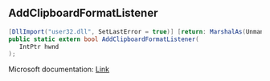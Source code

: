 ## AddClipboardFormatListener

```csharp
[DllImport("user32.dll", SetLastError = true)] [return: MarshalAs(UnmanagedType.Bool)]
public static extern bool AddClipboardFormatListener(
   IntPtr hwnd
);
```

Microsoft documentation: [Link](https://docs.microsoft.com/en-us/windows/win32/api/winuser/nf-winuser-addclipboardformatlistener)
